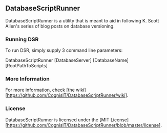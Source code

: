 ## DatabaseScriptRunner

DatabaseScriptRunner is a utility that is meant to aid in following K. Scott Allen's series of blog posts on database versioning.

### Running DSR
To run DSR, simply supply 3 command line parameters:

DatabaseScriptRunner [DatabaseServer] [DatabaseName] [RootPathToScripts]

### More Information

For more information, check [the wiki][https://github.com/CognisIT/DatabaseScriptRunner/wiki].

### License

DatabaseScriptRunner is licensed under the [MIT License][https://github.com/CognisIT/DatabaseScriptRunner/blob/master/license].